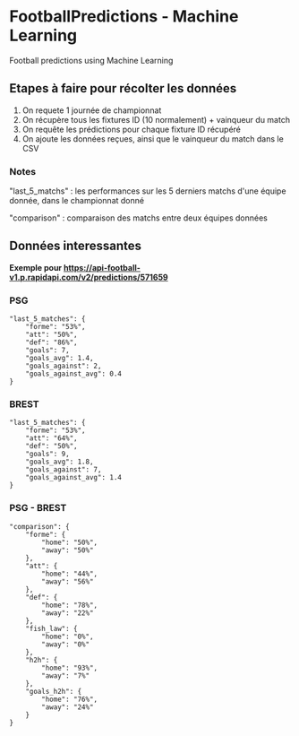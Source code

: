 # FootballPredictions - Machine Learning

Football predictions using Machine Learning

## Etapes à faire pour récolter les données

1. On requete 1 journée de championnat
2. On récupère tous les fixtures ID (10 normalement) + vainqueur du match 
3. On requête les prédictions pour chaque fixture ID récupéré 
4. On ajoute les données reçues, ainsi que le vainqueur du match dans le CSV

### Notes

"last_5_matchs" : les performances sur les 5 derniers matchs d'une équipe donnée, dans le championnat donné

"comparison" : comparaison des matchs entre deux équipes données

## Données interessantes

**Exemple pour https://api-football-v1.p.rapidapi.com/v2/predictions/571659**

### PSG
```
"last_5_matches": {
    "forme": "53%",
    "att": "50%",
    "def": "86%",
    "goals": 7,
    "goals_avg": 1.4,
    "goals_against": 2,
    "goals_against_avg": 0.4
}
```

### BREST
```
"last_5_matches": {
    "forme": "53%",
    "att": "64%",
    "def": "50%",
    "goals": 9,
    "goals_avg": 1.8,
    "goals_against": 7,
    "goals_against_avg": 1.4
}
```

### PSG - BREST

```
"comparison": {
    "forme": {
        "home": "50%",
        "away": "50%"
    },
    "att": {
        "home": "44%",
        "away": "56%"
    },
    "def": {
        "home": "78%",
        "away": "22%"
    },
    "fish_law": {
        "home": "0%",
        "away": "0%"
    },
    "h2h": {
        "home": "93%",
        "away": "7%"
    },
    "goals_h2h": {
        "home": "76%",
        "away": "24%"
    }
}
```